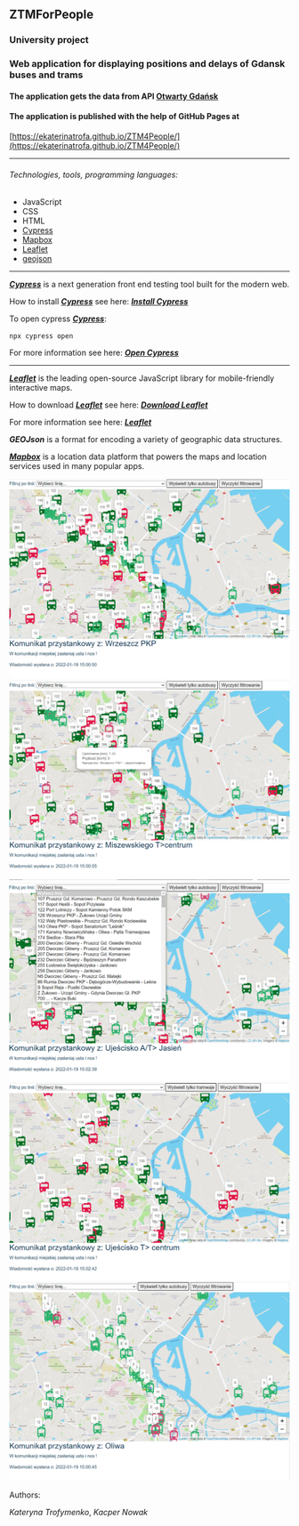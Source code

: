 ## ZTMForPeople

### University project
### Web application for displaying positions and delays of Gdansk buses and trams

#### The application gets the data from API [Otwarty Gdańsk](https://ckan.multimediagdansk.pl/dataset/tristar)
#### The application is published with the help of GitHub Pages at
[https://ekaterinatrofa.github.io/ZTM4People/](https://ekaterinatrofa.github.io/ZTM4People/)

---

###### Technologies, tools, programming languages: 
- JavaScript
- CSS
- HTML
- [Cypress](https://docs.cypress.io)
- [Mapbox](https://docs.mapbox.com/help/getting-started/)
- [Leaflet](https://leafletjs.com/)
- [geojson](https://geojson.io/)
---

***[Cypress](https://docs.cypress.io)*** is a next generation front end testing tool built for the modern web. 

How to install ***[Cypress](https://docs.cypress.io)*** see here: ***[Install Cypress](https://docs.cypress.io/guides/getting-started/installing-cypress#System-requirements)***

To open cypress ***[Cypress](https://docs.cypress.io)***:
```
npx cypress open
```
For more information see here: ***[Open Cypress](https://docs.cypress.io/guides/getting-started/installing-cypress#Opening-Cypress)***

---
***[Leaflet](https://leafletjs.com/)*** is the leading open-source JavaScript library for mobile-friendly interactive maps. 

How to download ***[Leaflet](https://leafletjs.com/)*** see here: ***[Download Leaflet](https://leafletjs.com/download.html)***

For more information see here: ***[Leaflet](https://leafletjs.com/index.html)***

***GEOJson*** is a format for encoding a variety of geographic data structures.

***[Mapbox](https://docs.mapbox.com/help/getting-started/)*** is a location data platform that powers the maps and location services used in many popular apps. 



![](./images/img_1.PNG)
![](./images/img_2.PNG)
![](./images/img_3.png)
![](./images/img_4.png)
![](./images/img_5.png)

Authors:

_Kateryna Trofymenko_, _Kacper Nowak_